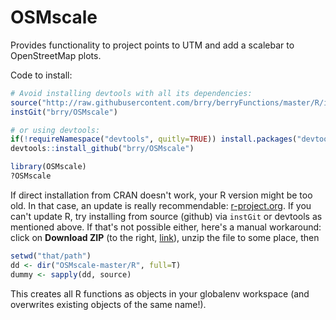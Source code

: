 # OSMscale

Provides functionality to project points to UTM and add a scalebar to OpenStreetMap plots.
    
Code to install:

```R
# Avoid installing devtools with all its dependencies:
source("http://raw.githubusercontent.com/brry/berryFunctions/master/R/instGit.R")
instGit("brry/OSMscale")

# or using devtools:
if(!requireNamespace("devtools", quitly=TRUE)) install.packages("devtools")
devtools::install_github("brry/OSMscale")

library(OSMscale)
?OSMscale
```

If direct installation from CRAN doesn't work, your R version might be too old. In that case, an update is really recommendable: [r-project.org](http://www.r-project.org/). If you can't update R, try installing from source (github) via `instGit` or devtools as mentioned above. If that's not possible either, here's a manual workaround:
click on **Download ZIP** (to the right, [link](https://github.com/brry/OSMscale/archive/master.zip)), unzip the file to some place, then
```R
setwd("that/path")
dd <- dir("OSMscale-master/R", full=T)
dummy <- sapply(dd, source)
```
This creates all R functions as objects in your globalenv workspace (and overwrites existing objects of the same name!).
